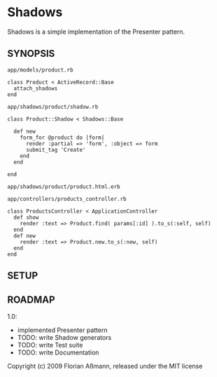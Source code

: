 # Shadows

Shadows is a simple implementation of the Presenter pattern.

## SYNOPSIS

`app/models/product.rb`

    class Product < ActiveRecord::Base
      attach_shadows
    end


`app/shadows/product/shadow.rb`

    class Product::Shadow < Shadows::Base

      def new
        form_for @product do |form|
          render :partial => 'form', :object => form
          submit_tag 'Create'
        end
      end

    end


`app/shadows/product/product.html.erb`

    

`app/controllers/products_controller.rb`

    class ProductsController < ApplicationController
      def show
        render :text => Product.find( params[:id] ).to_s(:self, self)
      end
      def new
        render :text => Product.new.to_s(:new, self)
      end
    end

## SETUP

## ROADMAP

1.0:

- implemented Presenter pattern
- TODO: write Shadow generators
- TODO: write Test suite
- TODO: write Documentation

Copyright (c) 2009 Florian Aßmann, released under the MIT license
